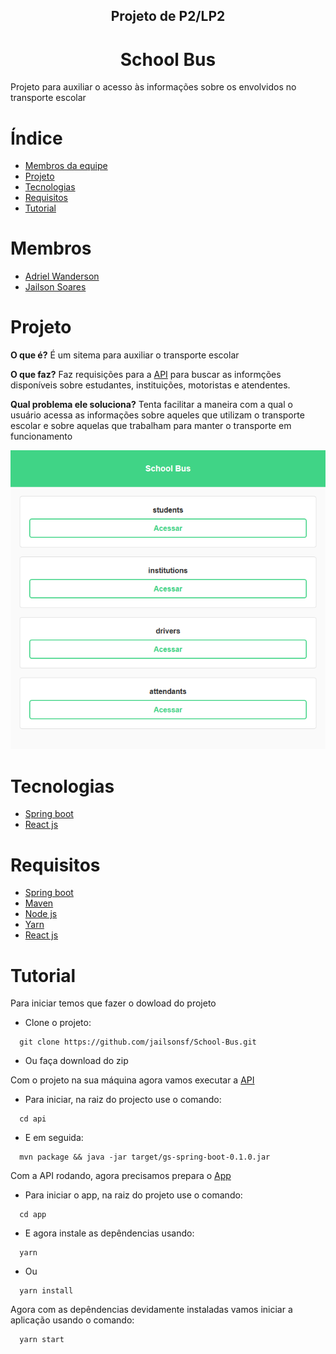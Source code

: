 <h2 align='center'>
    Projeto de P2/LP2
</h2>

<h1 align='center'>
    School Bus
</h1>

Projeto para auxiliar o acesso às informações sobre os envolvidos no transporte escolar

# Índice
  * [Membros da equipe](#membros)
  * [Projeto](#projeto)
  * [Tecnologias](#tecnologias)
  * [Requisitos](#requisitos)
  * [Tutorial](#tutorial)

# Membros
  * [Adriel Wanderson](https://github.com/adrielwanderson)
  * [Jailson Soares](https://github.com/jailsonsf)

# Projeto
**O que é?**
    É um sitema para auxiliar o transporte escolar

**O que faz?**
    Faz requisições para a [API](https://github.com/jailsonsf/School-Bus/tree/master/api/schoolbus) para buscar as informções disponíveis sobre estudantes, instituições, motoristas e atendentes.

**Qual problema ele soluciona?**
    Tenta facilitar a maneira com a qual o usuário acessa as informações sobre aqueles que utilizam o transporte escolar e sobre aquelas que trabalham para manter o transporte em funcionamento

![Main Page](./assets/MainPage.png)


# Tecnologias
  * [Spring boot](https://spring.io/)
  * [React js](https://reactjs.org/)

# Requisitos
  * [Spring boot](https://spring.io/)
  * [Maven](https://maven.apache.org/)
  * [Node js](https://nodejs.org/)
  * [Yarn](https://yarnpkg.com/)
  * [React js](https://reactjs.org/)

# Tutorial
  Para iniciar temos que fazer o dowload do projeto
  * Clone o projeto:
  ``` shell
    git clone https://github.com/jailsonsf/School-Bus.git
  ```
  * Ou faça download do zip

  Com o projeto na sua máquina agora vamos executar a [API](https://github.com/jailsonsf/School-Bus/tree/master/api/schoolbus)
  * Para iniciar, na raiz do projecto use o comando:
  ``` shell
    cd api
  ```
  * E em seguida:
  ``` shell
    mvn package && java -jar target/gs-spring-boot-0.1.0.jar
  ```

  Com a API rodando, agora precisamos prepara o [App](https://github.com/jailsonsf/School-Bus/tree/master/app)
  * Para iniciar o app, na raiz do projeto use o comando:
  ``` shell
    cd app
  ```
  * E agora instale as depêndencias usando:
  ``` shell
    yarn
  ```
  * Ou
  ``` shell
    yarn install
  ```
  Agora com as depêndencias devidamente instaladas vamos iniciar a aplicação usando o comando:
  ``` shell
    yarn start
  ```
